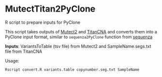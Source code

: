 # MutectTitan2PyClone
R script to prepare inputs for PyClone

This script takes outputs of [Mutect2](https://github.com/broadinstitute/gatk) and [TitanCNA](https://github.com/gavinha/TitanCNA) and converts them into a PyClone input format, similar to `sequenza2PyClone` function from [sequenza](https://github.com/cran/sequenza)

**Inputs**: VariantsToTable (tsv file) from Mutect2 and SampleName.segs.txt file from TitanCNA

Usage:

    Rscript convert.R variants.table copynumber.seg.txt SampleName

